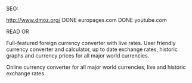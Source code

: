 SEO:

http://www.dmoz.org/     DONE
europages.com            DONE
youtube.com              



READ OR 

Full-featured foreign currency converter with live rates. 
User friendly currency converter and calculator, up to date exchange rates, historic graphs and currency prices for all major world currencies.

Online currency converter for all major world currencies, live and historic exchange rates.


<link href="http://fonts.googleapis.com/css?family=Montserrat:400,700" rel="stylesheet" type="text/css">
<link href="http://fonts.googleapis.com/css?family=Open+Sans:300,400italic,700italic,400,700" rel="stylesheet" type="text/css">

<script>
  (function(i,s,o,g,r,a,m){i['GoogleAnalyticsObject']=r;i[r]=i[r]||function(){
  (i[r].q=i[r].q||[]).push(arguments)},i[r].l=1*new Date();a=s.createElement(o),
  m=s.getElementsByTagName(o)[0];a.async=1;a.src=g;m.parentNode.insertBefore(a,m)
  })(window,document,'script','//www.google-analytics.com/analytics.js','ga');
  ga('create', 'UA-59121803-1', 'auto');ga('send', 'pageview');
</script>